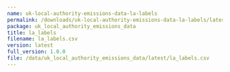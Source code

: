 ```yaml
---
name: uk-local-authority-emissions-data-la-labels
permalink: /downloads/uk-local-authority-emissions-data-la-labels/latest
package: uk_local_authority_emissions_data
title: la_labels
filename: la_labels.csv
version: latest
full_version: 1.0.0
file: /data/uk_local_authority_emissions_data/latest/la_labels.csv
---
```

